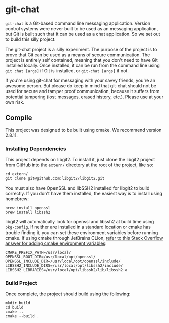 # git-chat
`git-chat` is a Git-based command line messaging application. Version control systems were never built to be used as an messaging application, but Git is built such that it can be used as a chat application. So we set out to build this silly project.

The git-chat project is a silly experiment. The purpose of the project is to prove that Git can be used as a means of secure communication. The project is entirely self contained, meaning that you don't need to have Git installed locally. Once installed, it can be run from the command line using `git chat [args]` if Git is installed, or `git-chat [args]` if not.

If you're using git-chat for messaging with your savvy friends, you're an awesome person. But please do keep in mind that git-chat should not be used for secure and tamper proof communication, because it suffers from potential tampering (lost messages, erased history, etc.). Please use at your own risk.

## Compile
This project was designed to be built using cmake. We recommend version 2.8.11.

### Installing Dependencies
This project depends on libgit2. To install it, just clone the libgit2 project from GitHub into the `extern/` directory at the root of the project, like so:

```
cd extern/
git clone git@github.com:libgit2/libgit2.git
```

You must also have OpenSSL and libSSH2 installed for libgit2 to build correctly. If you don't have them installed, the easiest way is to install using homebrew:

```
brew install openssl
brew install libssh2
```

libgit2 will automatically look for openssl and libssh2 at build time using `pkg-config`. If neither are installed in a standard location or cmake has trouble finding it, you can set these environment variables before running cmake. If using cmake through JetBrains CLion, [refer to this Stack Overflow answer for adding cmake environment variables](https://stackoverflow.com/a/38874446):

```
CMAKE_PREFIX_PATH=/usr/local/
OPENSSL_ROOT_DIR=/usr/local/opt/openssl/
OPENSSL_INCLUDE_DIR=/usr/local/opt/openssl/include/
LIBSSH2_INCLUDE_DIRS=/usr/local/opt/libssh2/include/
LIBSSH2_LIBRARIES=/usr/local/opt/libssh2/lib/libssh2.a
```

### Build Project
Once complete, the project should build using the following:

```
mkdir build
cd build
cmake ..
cmake --build .
```

